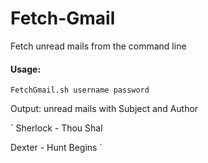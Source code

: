 Fetch-Gmail
===========

Fetch unread mails from the command line

#### Usage:

`FetchGmail.sh username password`

Output: unread mails with Subject and Author

`
Sherlock - Thou Shal

Dexter - Hunt Begins
`
